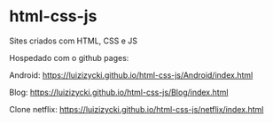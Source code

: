 # html-css-js
Sites criados com HTML, CSS e JS

Hospedado com o github pages:

Android: https://luizizycki.github.io/html-css-js/Android/index.html

Blog: https://luizizycki.github.io/html-css-js/Blog/index.html

Clone netflix: https://luizizycki.github.io/html-css-js/netflix/index.html


